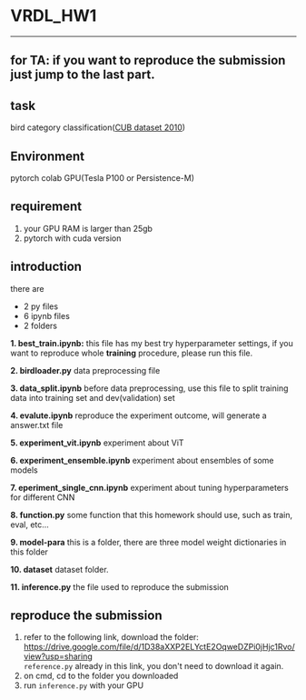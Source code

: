 
# VRDL_HW1
---
for TA: if you want to reproduce the submission
just jump to the last part.
---
## task
bird category classification([CUB dataset 2010](http://www.vision.caltech.edu/visipedia/CUB-200.html))
## Environment
pytorch
colab GPU(Tesla P100 or Persistence-M)
## requirement
1. your GPU RAM is larger than 25gb </br>
2. pytorch with cuda version
## introduction
there are 
- 2 py files
- 6 ipynb files
- 2 folders

**1. best_train.ipynb:**
this file has my best try hyperparameter settings, if you want to reproduce whole **training** procedure, please run this file.

**2. birdloader.py**
data preprocessing file

**3. data_split.ipynb**
before data preprocessing, use this file to split training data into training set and dev(validation) set

**4. evalute.ipynb**
reproduce the experiment outcome, will generate a answer.txt file

**5. experiment_vit.ipynb**
experiment about ViT

**6. experiment_ensemble.ipynb**
experiment about ensembles of some models

**7. eperiment_single_cnn.ipynb**
experiment about tuning hyperparameters for different CNN

**8. function.py**
some function that this homework should use, such as train, eval, etc...

**9. model-para**
this is a folder, there are three model weight dictionaries in this folder

**10. dataset**
dataset folder.

**11. inference.py**
the file used to reproduce the submission

## reproduce the submission
1. refer to the following link, download the folder:</br>
https://drive.google.com/file/d/1D38aXXP2ELYctE2OqweDZPi0jHjc1Rvo/view?usp=sharing</br>
`reference.py` already in this link, you don't need to download it again.
2. on cmd, cd to the folder you downloaded
3. run `inference.py` with your GPU


